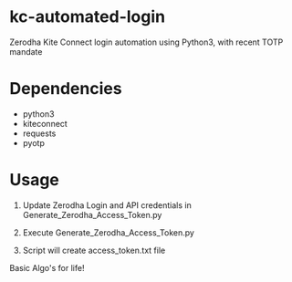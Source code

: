 # kc-automated-login
Zerodha Kite Connect login automation using Python3, with recent TOTP mandate

# Dependencies
* python3
* kiteconnect
* requests
* pyotp

# Usage

1. Update Zerodha Login and API credentials in Generate_Zerodha_Access_Token.py

2. Execute Generate_Zerodha_Access_Token.py

3. Script will create access_token.txt file

Basic Algo's for life!
